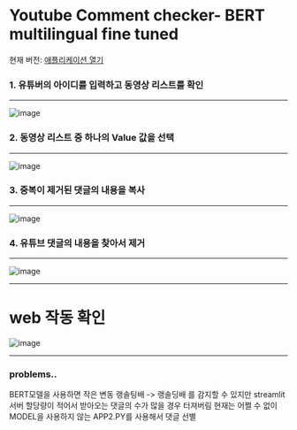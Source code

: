 # Youtube Comment checker- BERT multilingual fine tuned

현재 버전: <a href="https://youtube-comment.streamlit.app/" target="_blank">애플리케이션 열기</a>



### 1. 유튜버의 아이디를 입력하고 동영상 리스트를 확인
---
![image](https://github.com/doxgxxn/YTfinetunedBERT/assets/135602281/21734961-4277-458b-9d5f-cbb4f42c0ba3)

### 2. 동영상 리스트 중 하나의 Value 값을 선택
---
![image](https://github.com/doxgxxn/YTfinetunedBERT/assets/135602281/c1a9141d-8013-46b9-921f-2c69b6f4bc62)

### 3. 중복이 제거된 댓글의 내용을 복사
---
![image](https://github.com/doxgxxn/YTfinetunedBERT/assets/135602281/a5bb4772-65c9-4f2e-85e6-7962ba6d2a16)

### 4. 유튜브 댓글의 내용을 찾아서 제거
---
![image](https://github.com/doxgxxn/YTfinetunedBERT/assets/135602281/e1e70d9b-ddf8-488d-a1b9-379d22c98f46)


---
# web 작동 확인
![image](https://github.com/doxgxxn/YTfinetunedBERT/assets/135602281/1cdd2118-b048-4be1-bf6a-775090769d51)



--- 
### problems..
BERT모델을 사용하면 작은 변동 랭솔팅배 -> 랭솔딩배 를 감지할 수 있지만
streamlit 서버 할당량이 적어서 받아오는 댓글의 수가 많을 경우 터져버림
현재는 어쩔 수 없이 MODEL을 사용하지 않는 APP2.PY를 사용해서 댓글 선별
